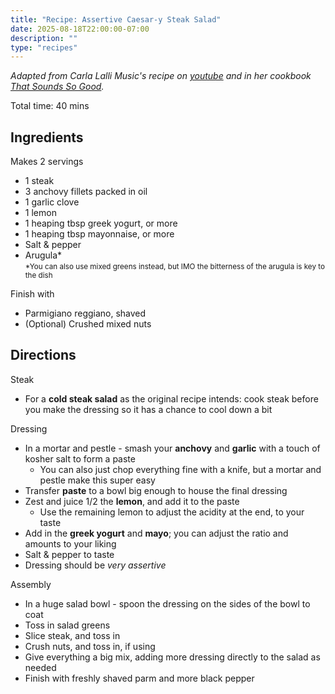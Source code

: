 ```yaml
---
title: "Recipe: Assertive Caesar-y Steak Salad"
date: 2025-08-18T22:00:00-07:00
description: ""
type: "recipes"
---
```


_Adapted from Carla Lalli Music's recipe on <a target="_blank" href="https://www.youtube.com/watch?v=2XE3cAz8kG0">youtube</a> and in her cookbook <a target="_blank" href="https://www.amazon.com/That-Sounds-So-Good-Real-Life/dp/0593138252">That Sounds So Good</a>._

Total time: 40 mins

## Ingredients
Makes 2 servings
* 1 steak
* 3 anchovy fillets packed in oil
* 1 garlic clove
* 1 lemon
* 1 heaping tbsp greek yogurt, or more
* 1 heaping tbsp mayonnaise, or more
* Salt & pepper
* Arugula*  
<small>*You can also use mixed greens instead, but IMO the bitterness of the arugula is key to the dish</small>

Finish with
* Parmigiano reggiano, shaved
* (Optional) Crushed mixed nuts

## Directions

Steak
* For a **cold steak salad** as the original recipe intends: cook steak before you make the dressing so it has a chance to cool down a bit

Dressing
* In a mortar and pestle - smash your **anchovy** and **garlic** with a touch of kosher salt to form a paste
  * You can also just chop everything fine with a knife, but a mortar and pestle make this super easy
* Transfer **paste** to a bowl big enough to house the final dressing
* Zest and juice 1/2 the **lemon**, and add it to the paste
  * Use the remaining lemon to adjust the acidity at the end, to your taste
* Add in the **greek yogurt** and **mayo**; you can adjust the ratio and amounts to your liking
* Salt & pepper to taste
* Dressing should be _very assertive_

Assembly
* In a huge salad bowl - spoon the dressing on the sides of the bowl to coat
* Toss in salad greens
* Slice steak, and toss in
* Crush nuts, and toss in, if using
* Give everything a big mix, adding more dressing directly to the salad as needed
* Finish with freshly shaved parm and more black pepper
